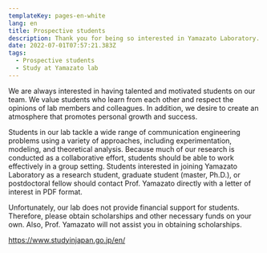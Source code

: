 ```yaml
---
templateKey: pages-en-white
lang: en
title: Prospective students
description: Thank you for being so interested in Yamazato Laboratory.
date: 2022-07-01T07:57:21.383Z
tags:
  - Prospective students
  - Study at Yamazato lab
---
```


We are always interested in having talented and motivated students on our team. We value students who learn from each other and respect the opinions of lab members and colleagues. In addition, we desire to create an atmosphere that promotes personal growth and success.

Students in our lab tackle a wide range of communication engineering problems using a variety of approaches, including experimentation, modeling, and theoretical analysis. Because much of our research is conducted as a collaborative effort, students should be able to work effectively in a group setting. Students interested in joining Yamazato Laboratory as a research student, graduate student (master, Ph.D.), or postdoctoral fellow should contact Prof. Yamazato directly with a letter of interest in PDF format.

Unfortunately, our lab does not provide financial support for students. Therefore, please obtain scholarships and other necessary funds on your own. Also, Prof. Yamazato will not assist you in obtaining scholarships.

https://www.studyinjapan.go.jp/en/